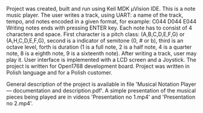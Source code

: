 Project was created, built and run using Keil MDK µVision IDE.
This is a note music player. The user writes a track, using UART: a name of the track, tempo, and notes encoded in a given format, for example: C044 D044 E044 
Writing notes ends with pressing ENTER key. Each note has to consist of 4 characters and space. First character is a pitch class: (A,B,C,D,E,F,G) or (A,H,C,D,E,F,G), second is a indicator of semitone (0, # or b), third is an octave level, forth is duration (1 is a full note, 2 is a half note, 4 is a quarter note, 8 is a eighth note, 9 is a sixteenth note).
After writing a track, user may play it. User interface is implemented with a LCD screen and a Joystick.
The project is written for Open1768 development board. Project was written in Polish language and for a Polish customer.

General description of the project is available in file 'Musical Notation Player — documentation and description.pdf'.
A simple presentation of the musical pieces being played are in videos 'Presentation no 1.mp4' and 'Presentation no 2.mp4'.
